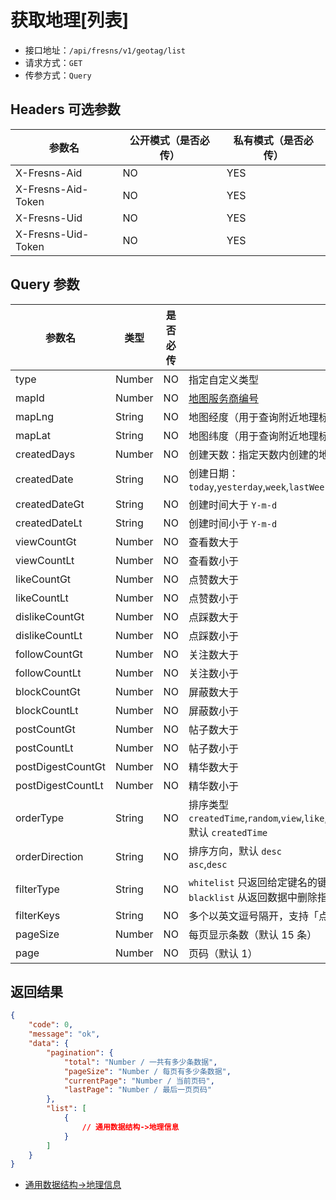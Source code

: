 # 获取地理[列表]

- 接口地址：`/api/fresns/v1/geotag/list`
- 请求方式：`GET`
- 传参方式：`Query`

## Headers 可选参数

| 参数名 | 公开模式（是否必传） | 私有模式（是否必传） |
| --- | --- | --- |
| X-Fresns-Aid | NO | YES |
| X-Fresns-Aid-Token | NO | YES |
| X-Fresns-Uid | NO | YES |
| X-Fresns-Uid-Token | NO | YES |

## Query 参数

| 参数名 | 类型 | 是否必传 | 说明 |
| --- | --- | --- | --- |
| type | Number | NO | 指定自定义类型 |
| mapId | Number | NO | [地图服务商编号](../../reference/dictionary/maps.md) |
| mapLng | String | NO | 地图经度（用于查询附近地理标签） |
| mapLat | String | NO | 地图纬度（用于查询附近地理标签） |
| createdDays | Number | NO | 创建天数：指定天数内创建的地理标签 |
| createdDate | String | NO | 创建日期：`today`,`yesterday`,`week`,`lastWeek`,`month`,`lastMonth`,`year`,`lastYear` |
| createdDateGt | String | NO | 创建时间大于 `Y-m-d` |
| createdDateLt | String | NO | 创建时间小于 `Y-m-d` |
| viewCountGt | Number | NO | 查看数大于 |
| viewCountLt | Number | NO | 查看数小于 |
| likeCountGt | Number | NO | 点赞数大于 |
| likeCountLt | Number | NO | 点赞数小于 |
| dislikeCountGt | Number | NO | 点踩数大于 |
| dislikeCountLt | Number | NO | 点踩数小于 |
| followCountGt | Number | NO | 关注数大于 |
| followCountLt | Number | NO | 关注数小于 |
| blockCountGt | Number | NO | 屏蔽数大于 |
| blockCountLt | Number | NO | 屏蔽数小于 |
| postCountGt | Number | NO | 帖子数大于 |
| postCountLt | Number | NO | 帖子数小于 |
| postDigestCountGt | Number | NO | 精华数大于 |
| postDigestCountLt | Number | NO | 精华数小于 |
| orderType | String | NO | 排序类型 `createdTime`,`random`,`view`,`like`,`dislike`,`follow`,`block`,`post`,`postDigest`<br>默认 `createdTime` |
| orderDirection | String | NO | 排序方向，默认 `desc`<br>`asc`,`desc` |
| filterType | String | NO | `whitelist` 只返回给定键名的键值对<br>`blacklist` 从返回数据中删除指定的键值对 |
| filterKeys | String | NO | 多个以英文逗号隔开，支持「点表示法」表示多维数组 |
| pageSize | Number | NO | 每页显示条数（默认 15 条） |
| page | Number | NO | 页码（默认 1） |

## 返回结果

```json
{
    "code": 0,
    "message": "ok",
    "data": {
        "pagination": {
            "total": "Number / 一共有多少条数据",
            "pageSize": "Number / 每页有多少条数据",
            "currentPage": "Number / 当前页码",
            "lastPage": "Number / 最后一页页码"
        },
        "list": [
            {
                // 通用数据结构->地理信息
            }
        ]
    }
}
```

- [通用数据结构->地理信息](../../reference/data/geotag.md)
